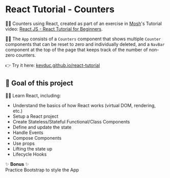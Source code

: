 # React Tutorial - Counters

👨‍🏫 Counters using React, created as part of an exercise in [Mosh](https://codewithmosh.com/)'s Tutorial video: [React JS - React Tutorial for Beginners](https://youtu.be/Ke90Tje7VS0).  

👨‍💻 The `App` consists of a `Counters` component that shows multiple `Counter` components that can be reset to zero and individually deleted, and a `NavBar` component at the top of the page that keeps track of the number of non-zero counters.  

👉 Try it here: [kevduc.github.io/react-tutorial](http://kevduc.github.io/react-tutorial)

## 🎯 Goal of this project

👨‍🎓 Learn React, including:

- Understand the basics of how React works (virtual DOM, rendering, etc.)
- Setup a React project
- Create Stateless/Stateful Functional/Class Components
- Define and update the state
- Handle Events
- Compose Components
- Use props
- Lifting the state up
- Lifecycle Hooks

✨ **Bonus** ✨  
Practice Bootstrap to style the App
